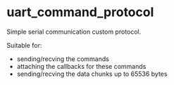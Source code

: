 # uart_command_protocol

Simple serial communication custom protocol.

Suitable for:
- sending/recving the commands
- attaching the callbacks for these commands
- sending/recving the data chunks up to 65536 bytes
